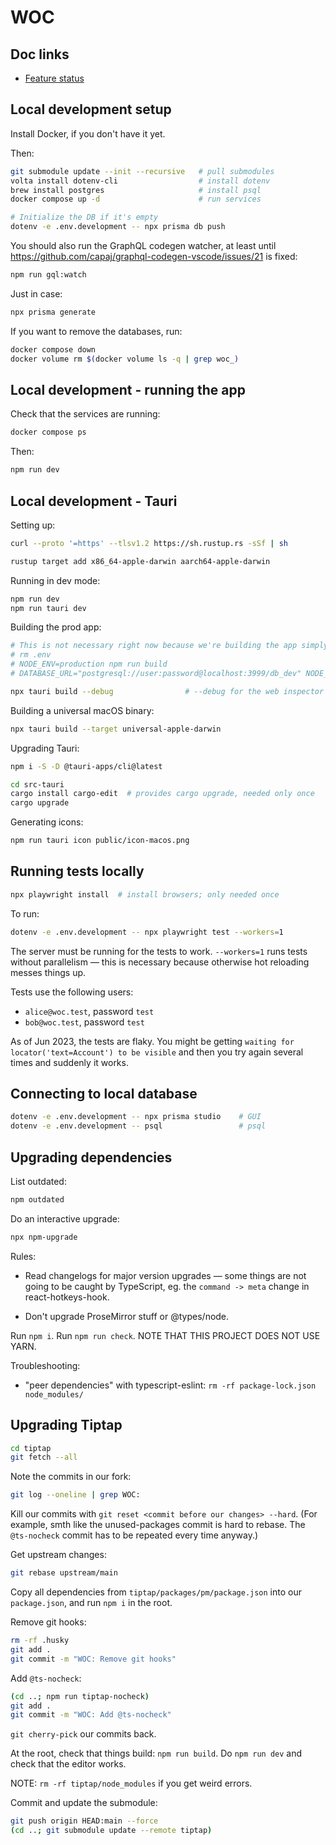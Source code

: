 # WOC

## Doc links

* [Feature status](docs/feature-status.md)

## Local development setup

Install Docker, if you don't have it yet.

Then:

```bash
git submodule update --init --recursive   # pull submodules
volta install dotenv-cli                  # install dotenv
brew install postgres                     # install psql
docker compose up -d                      # run services

# Initialize the DB if it's empty
dotenv -e .env.development -- npx prisma db push
```

You should also run the GraphQL codegen watcher, at least until https://github.com/capaj/graphql-codegen-vscode/issues/21 is fixed:

```bash
npm run gql:watch
```

Just in case:

```bash
npx prisma generate
```

If you want to remove the databases, run:

```bash
docker compose down
docker volume rm $(docker volume ls -q | grep woc_)
```

## Local development - running the app

Check that the services are running:

```bash
docker compose ps
```

Then:

```bash
npm run dev
```

## Local development - Tauri

Setting up:

```bash
curl --proto '=https' --tlsv1.2 https://sh.rustup.rs -sSf | sh

rustup target add x86_64-apple-darwin aarch64-apple-darwin
```

Running in dev mode:

```bash
npm run dev
npm run tauri dev
```

Building the prod app:

```bash
# This is not necessary right now because we're building the app simply as a wrapper.
# rm .env
# NODE_ENV=production npm run build
# DATABASE_URL="postgresql://user:password@localhost:3999/db_dev" NODE_ENV=production npx next export

npx tauri build --debug                # --debug for the web inspector to work
```

Building a universal macOS binary:

```bash
npx tauri build --target universal-apple-darwin
```

Upgrading Tauri:

```bash
npm i -S -D @tauri-apps/cli@latest

cd src-tauri
cargo install cargo-edit  # provides cargo upgrade, needed only once
cargo upgrade
```

Generating icons:

```bash
npm run tauri icon public/icon-macos.png
```

## Running tests locally

```bash
npx playwright install  # install browsers; only needed once
```

To run:

```bash
dotenv -e .env.development -- npx playwright test --workers=1
```

The server must be running for the tests to work. `--workers=1` runs tests without parallelism — this is necessary because otherwise hot reloading messes things up.

Tests use the following users:

  * `alice@woc.test`, password `test`
  * `bob@woc.test`, password `test`

As of Jun 2023, the tests are flaky. You might be getting `waiting for locator('text=Account') to be visible` and then you try again several times and suddenly it works.

## Connecting to local database

```bash
dotenv -e .env.development -- npx prisma studio    # GUI
dotenv -e .env.development -- psql                 # psql
```

## Upgrading dependencies

List outdated:

```bash
npm outdated
```

Do an interactive upgrade:

```bash
npx npm-upgrade
```

Rules:

* Read changelogs for major version upgrades — some things are not going to be caught by TypeScript, eg. the `command -> meta` change in react-hotkeys-hook.

* Don't upgrade ProseMirror stuff or @types/node.

Run `npm i`. Run `npm run check`. NOTE THAT THIS PROJECT DOES NOT USE YARN.

Troubleshooting:

* "peer dependencies" with typescript-eslint: `rm -rf package-lock.json node_modules/`

## Upgrading Tiptap

```bash
cd tiptap
git fetch --all
```

Note the commits in our fork:

```bash
git log --oneline | grep WOC:
```

Kill our commits with `git reset <commit before our changes> --hard`. (For example, smth like the unused-packages commit is hard to rebase. The `@ts-nocheck` commit has to be repeated every time anyway.)

Get upstream changes:

```bash
git rebase upstream/main
```

Copy all dependencies from `tiptap/packages/pm/package.json` into our `package.json`, and run `npm i` in the root.

Remove git hooks:

```bash
rm -rf .husky
git add .
git commit -m "WOC: Remove git hooks"
```

Add `@ts-nocheck`:

```bash
(cd ..; npm run tiptap-nocheck)
git add .
git commit -m "WOC: Add @ts-nocheck"
```

`git cherry-pick` our commits back.

At the root, check that things build: `npm run build`. Do `npm run dev` and check that the editor works.

NOTE: `rm -rf tiptap/node_modules` if you get weird errors.

Commit and update the submodule:

```bash
git push origin HEAD:main --force
(cd ..; git submodule update --remote tiptap)
```
